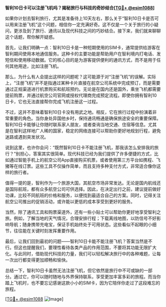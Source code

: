 **智利10日卡可以注册飞机吗？揭秘旅行与科技的奇妙结合[[TG💪+ @esim1088](https://t.me/s/esim1088)]**

如果你计划去智利旅行，尤其是准备待上10天左右，那么关于“智利10日卡是否可以用来注册飞机”这个问题，相信你一定充满好奇。这不仅是一个关于旅行的小疑问，更涉及到了旅行、通讯以及现代科技之间的巧妙结合。接下来，我们就来聊聊这个话题，帮你解开疑惑。

首先，让我们明确一点：智利10日卡是一种短期使用的SIM卡，通常提供给游客在智利期间使用本地通信服务。这种卡的主要功能是帮助用户在智利境内打电话、发短信和使用移动数据。它的核心目的是为游客提供便利的通讯方式，而不是用于任何其他用途，比如注册飞机。

那么，为什么有人会提出这样的问题呢？这可能源于对“注册飞机”的误解。实际上，“注册飞机”并不是指通过某种卡片直接在航空公司系统中完成预订，而是需要通过正规渠道进行机票购买和航班预约。无论是在国内还是国外，乘坐飞机都需要提前购票，并通过航空公司官网或授权代理商完成预定流程。即使你拥有智利10日卡，它也无法直接帮你完成飞机注册这一过程。

不过，这并不意味着智利10日卡没有用武之地。相反，它在旅行过程中扮演着非常重要的角色。当你身处异国他乡时，保持通讯畅通是确保旅途安全的重要保障。智利10日卡能够让你随时联系家人朋友，或者查询当地交通、住宿等信息。尤其是在智利这样地广人稀的国家，稳定的网络连接可以帮助你更好地规划行程，避免迷路或遇到突发状况。

说到这里，也许你会问：“既然智利10日卡不能注册飞机，那我该怎么安排我的旅行？”别担心，答案其实很简单。现代科技已经为我们提供了许多便捷的方式，比如通过智能手机上的航空公司App直接购买机票，或者使用第三方平台如携程、飞猪等在线订票。这些工具不仅操作简单，而且支持多种支付方式，非常适合像你这样的旅行者。

值得一提的是，智利作为一个旅游大国，其航空市场非常发达。无论是国内航线还是国际航班，都有众多航空公司可供选择。因此，在决定出行之前，建议提前做好功课，比较不同航班的价格和服务，以便找到最适合自己的方案。同时，记得关注航空公司推出的促销活动，或许能以更低的成本享受到更好的服务。

当然，除了通讯工具和购票渠道外，还有一些小贴士可以帮助你更好地享受智利之旅。例如，了解当地的天气情况，合理安排行程；下载离线地图，以防信号不好影响导航；随身携带充电宝，保证手机始终处于可用状态。这些看似不起眼的小细节，往往能在关键时刻发挥重要作用。

最后，让我们回到最初的问题——智利10日卡能不能注册飞机？答案当然是不行。但这也提醒我们，要理性看待各类产品的作用范围，不要将其功能无限扩大化。与此同时，借助现代科技的力量，我们可以轻松解决旅行中的各种难题，让每一次出行都变得更加顺畅和愉快。

总结一下，智利10日卡虽然无法注册飞机，但它依然是旅行中不可或缺的一部分。通过它，你可以随时随地与外界保持联系，享受更加丰富多彩的旅程。而当你踏上飞机时，也不要忘记感谢这款小小的SIM卡，因为它陪伴你走过了这段难忘的旅程。

[[TG💪+ @esim1088](https://t.me/s/esim1088) ![Image](https://i.postimg.cc/4NQfJmqS/Snipaste-2025-05-13-00-14-12.png)]